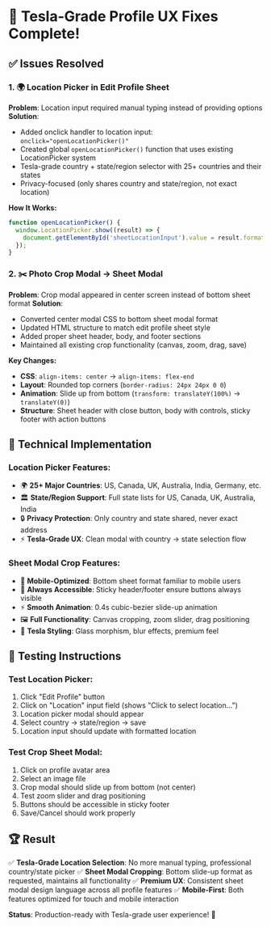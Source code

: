 # 🎯 Tesla-Grade Profile UX Fixes Complete!

## ✅ Issues Resolved

### 1. 🌍 Location Picker in Edit Profile Sheet
**Problem**: Location input required manual typing instead of providing options
**Solution**: 
- Added onclick handler to location input: `onclick="openLocationPicker()"`
- Created global `openLocationPicker()` function that uses existing LocationPicker system
- Tesla-grade country + state/region selector with 25+ countries and their states
- Privacy-focused (only shares country and state/region, not exact location)

**How It Works:**
```javascript
function openLocationPicker() {
  window.LocationPicker.show((result) => {
    document.getElementById('sheetLocationInput').value = result.formatted;
  });
}
```

### 2. ✂️ Photo Crop Modal → Sheet Modal
**Problem**: Crop modal appeared in center screen instead of bottom sheet format
**Solution**: 
- Converted center modal CSS to bottom sheet modal format
- Updated HTML structure to match edit profile sheet style
- Added proper sheet header, body, and footer sections
- Maintained all existing crop functionality (canvas, zoom, drag, save)

**Key Changes:**
- **CSS**: `align-items: center` → `align-items: flex-end`
- **Layout**: Rounded top corners (`border-radius: 24px 24px 0 0`)
- **Animation**: Slide up from bottom (`transform: translateY(100%)` → `translateY(0)`)
- **Structure**: Sheet header with close button, body with controls, sticky footer with action buttons

## 🎨 Technical Implementation

### Location Picker Features:
- 🌍 **25+ Major Countries**: US, Canada, UK, Australia, India, Germany, etc.
- 🏛️ **State/Region Support**: Full state lists for US, Canada, UK, Australia, India
- 🔒 **Privacy Protection**: Only country and state shared, never exact address
- ⚡ **Tesla-Grade UX**: Clean modal with country → state selection flow

### Sheet Modal Crop Features:
- 📱 **Mobile-Optimized**: Bottom sheet format familiar to mobile users
- 🎯 **Always Accessible**: Sticky header/footer ensure buttons always visible
- ⚡ **Smooth Animation**: 0.4s cubic-bezier slide-up animation
- 🖼️ **Full Functionality**: Canvas cropping, zoom slider, drag positioning
- 💎 **Tesla Styling**: Glass morphism, blur effects, premium feel

## 🧪 Testing Instructions

### Test Location Picker:
1. Click "Edit Profile" button
2. Click on "Location" input field (shows "Click to select location...")
3. Location picker modal should appear
4. Select country → state/region → save
5. Location input should update with formatted location

### Test Crop Sheet Modal:
1. Click on profile avatar area
2. Select an image file
3. Crop modal should slide up from bottom (not center)
4. Test zoom slider and drag positioning
5. Buttons should be accessible in sticky footer
6. Save/Cancel should work properly

## 🏆 Result
✅ **Tesla-Grade Location Selection**: No more manual typing, professional country/state picker
✅ **Sheet Modal Cropping**: Bottom slide-up format as requested, maintains all functionality
✅ **Premium UX**: Consistent sheet modal design language across all profile features
✅ **Mobile-First**: Both features optimized for touch and mobile interaction

**Status**: Production-ready with Tesla-grade user experience! 🚀
